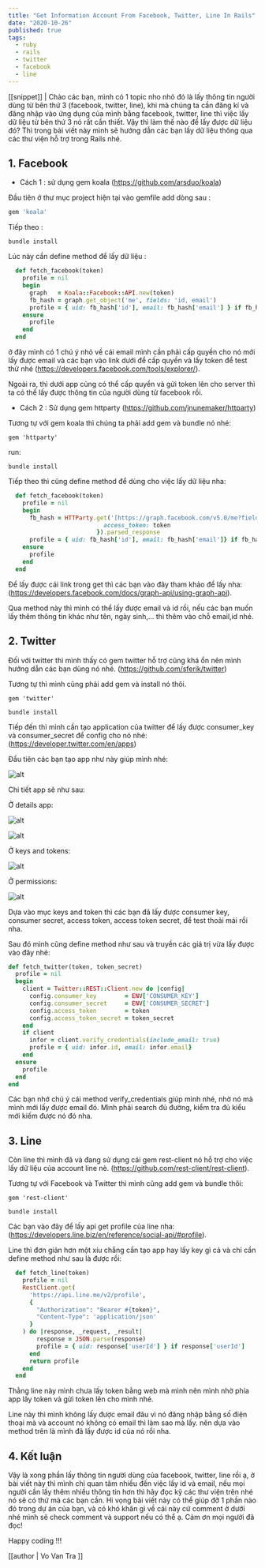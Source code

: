 ```yaml
---
title: "Get Information Account From Facebook, Twitter, Line In Rails"
date: "2020-10-26"
published: true
tags:
  - ruby
  - rails
  - twitter
  - facebook
  - line
---
```


[[snippet]]
| Chào các bạn, mình có 1 topic nho nhỏ đó là lấy thông tin người dùng từ bên thứ 3 (facebook, twitter, line), khi mà chúng ta cần đăng kí và đăng nhập vào ứng dụng của mình bằng facebook, twitter, line thì việc lấy dữ liệu từ bên thứ 3 nó rất cần thiết. Vậy thì làm thế nào để lấy được dữ liệu đó? Thì trong bài viết này mình sẽ hướng dẫn các bạn lấy dữ liệu thông qua các thư viện hỗ trợ trong Rails nhé.

## 1. Facebook

- Cách 1 : sử dụng gem koala (https://github.com/arsduo/koala)

Đầu tiên ở thư mục project hiện tại vào gemfile add dòng sau : 
    
```ruby
gem 'koala'
```

Tiếp theo : 

`bundle install`

Lúc này cần define method để lấy dữ liệu : 

```ruby
  def fetch_facebook(token)
    profile = nil
    begin
      graph   = Koala::Facebook::API.new(token)
      fb_hash = graph.get_object('me', fields: 'id, email')  
      profile = { uid: fb_hash['id'], email: fb_hash['email'] } if fb_hash
    ensure
      profile
    end
  end
```
ở đây mình có 1 chú ý nhỏ về cái email mình cần phải cấp quyền cho nó mới lấy được email và các bạn vào link dưới để cấp quyền và lấy token để test thử nhé (https://developers.facebook.com/tools/explorer/).

Ngoài ra, thì dưới app cũng có thể cấp quyền và gửi token lên cho server thì ta có thể lấy được thông tin của người dùng từ facebook rồi.

- Cách 2 : Sử dụng gem httparty (https://github.com/jnunemaker/httparty)

Tương tự với gem koala thì chúng ta phải add gem và bundle nó nhé: 

`gem 'httparty'`

run:

`bundle install`

Tiếp theo thì cũng define method để dùng cho việc lấy dữ liệu nha:

```ruby
  def fetch_facebook(token)
    profile = nil
    begin
      fb_hash = HTTParty.get('[https://graph.facebook.com/v5.0/me?fields=email,id](https://graph.facebook.com/v5.0/me?fields=email,id)', query: {  
                           access_token: token  
                         }).parsed_response   
      profile = { uid: fb_hash['id'], email: fb_hash['email']} if fb_hash
    ensure
      profile
    end
  end
```
Để lấy được cái link trong get thì các bạn vào đây tham khảo để lấy nha:(https://developers.facebook.com/docs/graph-api/using-graph-api).

Qua method này thì mình có thể lấy được email và id rồi, nếu các bạn muốn lấy thêm thông tin khác như tên, ngày sinh,... thì thêm vào chỗ email,id nhé.

## 2. Twitter

Đối với twitter thì mình thấy có gem twitter hỗ trợ cũng khá ổn nên mình hướng dẫn các bạn dùng nó nhé. (https://github.com/sferik/twitter)

Tương tự thì mình cũng phải add gem và install nó thôi.

`gem 'twitter'`

`bundle install`

Tiếp đến thì mình cần tạo application của twitter để lấy được consumer_key và consumer_secret để config cho nó nhé: (https://developer.twitter.com/en/apps)
 
Đầu tiên các bạn tạo app như này giúp mình nhé:

![alt](https://user-images.githubusercontent.com/44299177/96090443-6556e480-0ef2-11eb-9c3c-ac0b6e404994.png)

Chi tiết app sẽ như sau:

Ở details app:

 ![alt](https://user-images.githubusercontent.com/44299177/96090807-f8901a00-0ef2-11eb-96eb-3015796a55e0.png)

 ![alt](https://user-images.githubusercontent.com/44299177/96090813-faf27400-0ef2-11eb-871d-2ddd85681554.png)

Ở keys and tokens:

 ![alt](https://user-images.githubusercontent.com/44299177/96090578-9c2cfa80-0ef2-11eb-8d9f-c3ff6b22317e.png)

Ở permissions:

 ![alt](https://user-images.githubusercontent.com/44299177/96091333-a8fe1e00-0ef3-11eb-9073-dd02f292011f.png)
 
Dựa vào mục keys and token thì các bạn đã lấy được consumer key, consumer secret, access token, access token secret, để test thoải mái rồi nha.

Sau đó mình cũng define method như sau và truyền các giá trị vừa lấy được vào đây nhé:

```ruby
def fetch_twitter(token, token_secret)
  profile = nil
  begin
    client = Twitter::REST::Client.new do |config|
      config.consumer_key        = ENV['CONSUMER_KEY']
      config.consumer_secret     = ENV['CONSUMER_SECRET']
      config.access_token        = token
      config.access_token_secret = token_secret
    end
    if client
      infor = client.verify_credentials(include_email: true)
      profile = { uid: infor.id, email: infor.email} 
    end
  ensure
    profile
  end
end
```

Các bạn nhớ chú ý cái method verify_credentials giúp mình nhé, nhờ nó mà mình mới lấy được email đó. Mình phải search đủ đường, kiểm tra đủ kiểu mới kiếm được nó đó nha. 

## 3. Line

Còn line thì mình đã và đang sử dụng cái gem rest-client nó hỗ trợ cho việc lấy dữ liệu của account line nè. (https://github.com/rest-client/rest-client).

Tương tự với Facebook và Twitter thì mình cũng add gem và bundle thôi: 

`gem 'rest-client'`

`bundle install`

Các bạn vào đây để lấy api get profile của line nha: (https://developers.line.biz/en/reference/social-api/#profile).

Line thì đơn giản hơn một xíu chẳng cần tạo app hay lấy key gì cả và chỉ cần define method như sau là được rồi:

```ruby 
  def fetch_line(token)
    profile = nil
    RestClient.get(
      'https://api.line.me/v2/profile',
      {
        "Authorization": "Bearer #{token}",
        "Content-Type": 'application/json'
      }
    ) do |response, _request, _result|
        response = JSON.parse(response)   
        profile = { uid: response['userId'] } if response['userId']
      end
      return profile
    end
  end
```
Thằng line này mình chưa lấy token bằng web mà mình nên mình nhờ phía app lấy token và gửi token lên cho mình nhé.

Line này thì mình không lấy được email đâu vì nó đăng nhập bằng số điện thoại mà và account nó không có email thì làm sao mà lấy. nên dựa vào method trên là mình đã lấy được id của nó rồi nha.

## 4. Kết luận

Vậy là xong phần lấy thông tin người dùng của facebook, twitter, line rồi ạ, ở bài viết này thì mình chỉ quan tâm nhiều đến việc lấy id và email, nếu mọi người cần lấy thêm nhiều thông tin hơn thì hãy đọc kỹ các thư viện trên nhé nó sẽ có thứ mà các bạn cần. Hi vọng bài viết này có thể giúp đỡ 1 phần nào đó trong dự án của bạn, và có khó khăn gì về cái này cứ comment ở dưới nhé mình sẽ check comment và support nếu có thể ạ. Cảm ơn mọi người đã đọc!

Happy coding !!!

[[author | Vo Van Tra ]]

